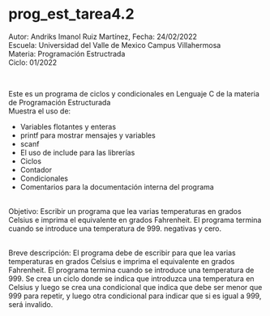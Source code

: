 # prog_est_tarea4.2
<p>Autor: Andriks Imanol Ruiz Martínez, Fecha: 24/02/2022 <br>
Escuela: Universidad del Valle de Mexico Campus Villahermosa <br>
Materia: Programación Estructrada <br>
Ciclo: 01/2022</p>
<br>
<p>Este es un programa de ciclos y condicionales en Lenguaje C de la materia de Programación Estructurada<br>
Muestra el uso de:
  <ul>
    <li>Variables flotantes y enteras</li>
    <li>printf para mostrar mensajes y variables</li>
    <li>scanf</li>
    <li>El uso de include para las librerías</li>
    <li>Ciclos</li>
    <li>Contador</li>
    <li>Condicionales</li>
    <li>Comentarios para la documentación interna del programa</li>
    </ul>
    </p>
<br>
Objetivo: Escribir un programa que lea varias temperaturas en grados Celsius e imprima el equivalente en grados Fahrenheit. El programa termina cuando se introduce una temperatura de 999.
negativas y cero.
<br>
<br>
<p>Breve descripción: 
El programa debe de escribir para que lea varias temperaturas en grados Celsius e imprima el equivalente en grados Fahrenheit. El programa termina cuando se introduce una temperatura de 999. Se crea un ciclo donde se indica que introduzca una temperatura en Celsius y luego se crea una condicional que indica que debe ser menor que 999 para repetir, y luego otra condicional para indicar que si es igual a 999, será invalido.
</p>
